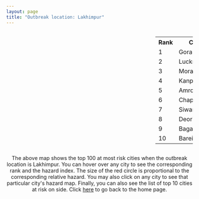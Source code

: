 ```yaml
---
layout: page
title: "Outbreak location: Lakhimpur"
---
```

<div style="width: 100%; overflow: auto;">
<div style="width: 75%; float: left;">
<div id="mapid">
<script src="https://buda-magenta.github.io/hazard_map/load_map.js"></script>

<script>
var marker_outbreak = L.marker([27.985060, 80.753845],{"autoPan": true}).addTo(map); marker_outbreak.bindTooltip("Lakhimpur").openTooltip();

var circle_1 = L.circle([26.671329, 83.364583], {"pane": "markerPane", "color": "red", "fill": true, "fillOpacity": 0.2, "fillRule": "evenodd", "lineCap": "round", "lineJoin": "round", "opacity": 1.0, "radius": 185521, "stroke": true, "weight": 3}).addTo(map);
circle_1.bindTooltip("Gorakhpur<br>rank: 1<br>hazard index: 0.185522")
circle_1.bindPopup('<a href="https://buda-magenta.github.io/hazard_map/Gorakhpur">Gorakhpur</a>')

var circle_2 = L.circle([26.838100, 80.934600], {"pane": "markerPane", "color": "red", "fill": true, "fillOpacity": 0.2, "fillRule": "evenodd", "lineCap": "round", "lineJoin": "round", "opacity": 1.0, "radius": 52145, "stroke": true, "weight": 3}).addTo(map);
circle_2.bindTooltip("Lucknow<br>rank: 2<br>hazard index: 0.052146")
circle_2.bindPopup('<a href="https://buda-magenta.github.io/hazard_map/Lucknow">Lucknow</a>')

var circle_3 = L.circle([28.863842, 78.805778], {"pane": "markerPane", "color": "red", "fill": true, "fillOpacity": 0.2, "fillRule": "evenodd", "lineCap": "round", "lineJoin": "round", "opacity": 1.0, "radius": 21811, "stroke": true, "weight": 3}).addTo(map);
circle_3.bindTooltip("Moradabad<br>rank: 3<br>hazard index: 0.021812")
circle_3.bindPopup('<a href="https://buda-magenta.github.io/hazard_map/Moradabad">Moradabad</a>')

var circle_4 = L.circle([26.460914, 80.321759], {"pane": "markerPane", "color": "red", "fill": true, "fillOpacity": 0.2, "fillRule": "evenodd", "lineCap": "round", "lineJoin": "round", "opacity": 1.0, "radius": 19828, "stroke": true, "weight": 3}).addTo(map);
circle_4.bindTooltip("Kanpur<br>rank: 4<br>hazard index: 0.019828")
circle_4.bindPopup('<a href="https://buda-magenta.github.io/hazard_map/Kanpur">Kanpur</a>')

var circle_5 = L.circle([28.923397, 78.488317], {"pane": "markerPane", "color": "red", "fill": true, "fillOpacity": 0.2, "fillRule": "evenodd", "lineCap": "round", "lineJoin": "round", "opacity": 1.0, "radius": 19363, "stroke": true, "weight": 3}).addTo(map);
circle_5.bindTooltip("Amroha<br>rank: 5<br>hazard index: 0.019364")
circle_5.bindPopup('<a href="https://buda-magenta.github.io/hazard_map/Amroha">Amroha</a>')

var circle_6 = L.circle([25.773344, 84.784977], {"pane": "markerPane", "color": "red", "fill": true, "fillOpacity": 0.2, "fillRule": "evenodd", "lineCap": "round", "lineJoin": "round", "opacity": 1.0, "radius": 13481, "stroke": true, "weight": 3}).addTo(map);
circle_6.bindTooltip("Chapra<br>rank: 6<br>hazard index: 0.013482")
circle_6.bindPopup('<a href="https://buda-magenta.github.io/hazard_map/Chapra">Chapra</a>')

var circle_7 = L.circle([26.131004, 84.391257], {"pane": "markerPane", "color": "red", "fill": true, "fillOpacity": 0.2, "fillRule": "evenodd", "lineCap": "round", "lineJoin": "round", "opacity": 1.0, "radius": 8991, "stroke": true, "weight": 3}).addTo(map);
circle_7.bindTooltip("Siwan<br>rank: 7<br>hazard index: 0.008992")
circle_7.bindPopup('<a href="https://buda-magenta.github.io/hazard_map/Siwan">Siwan</a>')

var circle_8 = L.circle([26.423847, 83.762732], {"pane": "markerPane", "color": "red", "fill": true, "fillOpacity": 0.2, "fillRule": "evenodd", "lineCap": "round", "lineJoin": "round", "opacity": 1.0, "radius": 8664, "stroke": true, "weight": 3}).addTo(map);
circle_8.bindTooltip("Deoria<br>rank: 8<br>hazard index: 0.008665")
circle_8.bindPopup('<a href="https://buda-magenta.github.io/hazard_map/Deoria">Deoria</a>')

var circle_9 = L.circle([27.059011, 84.206464], {"pane": "markerPane", "color": "red", "fill": true, "fillOpacity": 0.2, "fillRule": "evenodd", "lineCap": "round", "lineJoin": "round", "opacity": 1.0, "radius": 7556, "stroke": true, "weight": 3}).addTo(map);
circle_9.bindTooltip("Bagaha<br>rank: 9<br>hazard index: 0.007557")
circle_9.bindPopup('<a href="https://buda-magenta.github.io/hazard_map/Bagaha">Bagaha</a>')

var circle_10 = L.circle([28.457876, 79.405571], {"pane": "markerPane", "color": "red", "fill": true, "fillOpacity": 0.2, "fillRule": "evenodd", "lineCap": "round", "lineJoin": "round", "opacity": 1.0, "radius": 7270, "stroke": true, "weight": 3}).addTo(map);
circle_10.bindTooltip("Bareilly<br>rank: 10<br>hazard index: 0.007271")
circle_10.bindPopup('<a href="https://buda-magenta.github.io/hazard_map/Bareilly">Bareilly</a>')

var circle_11 = L.circle([25.335649, 83.007629], {"pane": "markerPane", "color": "red", "fill": true, "fillOpacity": 0.2, "fillRule": "evenodd", "lineCap": "round", "lineJoin": "round", "opacity": 1.0, "radius": 6885, "stroke": true, "weight": 3}).addTo(map);
circle_11.bindTooltip("Varanasi<br>rank: 11<br>hazard index: 0.006885")
circle_11.bindPopup('<a href="https://buda-magenta.github.io/hazard_map/Varanasi">Varanasi</a>')

var circle_12 = L.circle([19.075990, 72.877393], {"pane": "markerPane", "color": "red", "fill": true, "fillOpacity": 0.2, "fillRule": "evenodd", "lineCap": "round", "lineJoin": "round", "opacity": 1.0, "radius": 4509, "stroke": true, "weight": 3}).addTo(map);
circle_12.bindTooltip("Mumbai<br>rank: 12<br>hazard index: 0.004509")
circle_12.bindPopup('<a href="https://buda-magenta.github.io/hazard_map/Mumbai">Mumbai</a>')

var circle_13 = L.circle([26.724789, 82.793269], {"pane": "markerPane", "color": "red", "fill": true, "fillOpacity": 0.2, "fillRule": "evenodd", "lineCap": "round", "lineJoin": "round", "opacity": 1.0, "radius": 3470, "stroke": true, "weight": 3}).addTo(map);
circle_13.bindTooltip("Basti<br>rank: 13<br>hazard index: 0.003470")
circle_13.bindPopup('<a href="https://buda-magenta.github.io/hazard_map/Basti">Basti</a>')

var circle_14 = L.circle([27.504639, 80.829466], {"pane": "markerPane", "color": "red", "fill": true, "fillOpacity": 0.2, "fillRule": "evenodd", "lineCap": "round", "lineJoin": "round", "opacity": 1.0, "radius": 3449, "stroke": true, "weight": 3}).addTo(map);
circle_14.bindTooltip("Sitapur<br>rank: 14<br>hazard index: 0.003449")
circle_14.bindPopup('<a href="https://buda-magenta.github.io/hazard_map/Sitapur">Sitapur</a>')

var circle_15 = L.circle([27.912633, 79.746563], {"pane": "markerPane", "color": "red", "fill": true, "fillOpacity": 0.2, "fillRule": "evenodd", "lineCap": "round", "lineJoin": "round", "opacity": 1.0, "radius": 2654, "stroke": true, "weight": 3}).addTo(map);
circle_15.bindTooltip("Shahjahanpur<br>rank: 15<br>hazard index: 0.002655")
circle_15.bindPopup('<a href="https://buda-magenta.github.io/hazard_map/Shahjahanpur">Shahjahanpur</a>')

var circle_16 = L.circle([28.794068, 79.185930], {"pane": "markerPane", "color": "red", "fill": true, "fillOpacity": 0.2, "fillRule": "evenodd", "lineCap": "round", "lineJoin": "round", "opacity": 1.0, "radius": 2632, "stroke": true, "weight": 3}).addTo(map);
circle_16.bindTooltip("Rampur<br>rank: 16<br>hazard index: 0.002633")
circle_16.bindPopup('<a href="https://buda-magenta.github.io/hazard_map/Rampur">Rampur</a>')

var circle_17 = L.circle([27.338577, 80.097526], {"pane": "markerPane", "color": "red", "fill": true, "fillOpacity": 0.2, "fillRule": "evenodd", "lineCap": "round", "lineJoin": "round", "opacity": 1.0, "radius": 2230, "stroke": true, "weight": 3}).addTo(map);
circle_17.bindTooltip("Hardoi<br>rank: 17<br>hazard index: 0.002230")
circle_17.bindPopup('<a href="https://buda-magenta.github.io/hazard_map/Hardoi">Hardoi</a>')

var circle_18 = L.circle([25.531031, 78.652689], {"pane": "markerPane", "color": "red", "fill": true, "fillOpacity": 0.2, "fillRule": "evenodd", "lineCap": "round", "lineJoin": "round", "opacity": 1.0, "radius": 2144, "stroke": true, "weight": 3}).addTo(map);
circle_18.bindTooltip("Jhansi<br>rank: 18<br>hazard index: 0.002144")
circle_18.bindPopup('<a href="https://buda-magenta.github.io/hazard_map/Jhansi">Jhansi</a>')

var circle_19 = L.circle([28.495208, 80.107541], {"pane": "markerPane", "color": "red", "fill": true, "fillOpacity": 0.2, "fillRule": "evenodd", "lineCap": "round", "lineJoin": "round", "opacity": 1.0, "radius": 2077, "stroke": true, "weight": 3}).addTo(map);
circle_19.bindTooltip("Pilibhit<br>rank: 19<br>hazard index: 0.002078")
circle_19.bindPopup('<a href="https://buda-magenta.github.io/hazard_map/Pilibhit">Pilibhit</a>')

var circle_20 = L.circle([27.109667, 81.918329], {"pane": "markerPane", "color": "red", "fill": true, "fillOpacity": 0.2, "fillRule": "evenodd", "lineCap": "round", "lineJoin": "round", "opacity": 1.0, "radius": 2061, "stroke": true, "weight": 3}).addTo(map);
circle_20.bindTooltip("Gonda<br>rank: 20<br>hazard index: 0.002062")
circle_20.bindPopup('<a href="https://buda-magenta.github.io/hazard_map/Gonda">Gonda</a>')

var circle_21 = L.circle([27.437194, 79.489129], {"pane": "markerPane", "color": "red", "fill": true, "fillOpacity": 0.2, "fillRule": "evenodd", "lineCap": "round", "lineJoin": "round", "opacity": 1.0, "radius": 1976, "stroke": true, "weight": 3}).addTo(map);
circle_21.bindTooltip("Farrukhabad<br>rank: 21<br>hazard index: 0.001976")
circle_21.bindPopup('<a href="https://buda-magenta.github.io/hazard_map/Farrukhabad">Farrukhabad</a>')

var circle_22 = L.circle([26.148658, 85.340013], {"pane": "markerPane", "color": "red", "fill": true, "fillOpacity": 0.2, "fillRule": "evenodd", "lineCap": "round", "lineJoin": "round", "opacity": 1.0, "radius": 1943, "stroke": true, "weight": 3}).addTo(map);
circle_22.bindTooltip("Muzaffarpur<br>rank: 22<br>hazard index: 0.001943")
circle_22.bindPopup('<a href="https://buda-magenta.github.io/hazard_map/Muzaffarpur">Muzaffarpur</a>')

var circle_23 = L.circle([28.651718, 77.221939], {"pane": "markerPane", "color": "red", "fill": true, "fillOpacity": 0.2, "fillRule": "evenodd", "lineCap": "round", "lineJoin": "round", "opacity": 1.0, "radius": 1828, "stroke": true, "weight": 3}).addTo(map);
circle_23.bindTooltip("Delhi<br>rank: 23<br>hazard index: 0.001829")
circle_23.bindPopup('<a href="https://buda-magenta.github.io/hazard_map/Delhi">Delhi</a>')

var circle_24 = L.circle([26.791073, 84.560107], {"pane": "markerPane", "color": "red", "fill": true, "fillOpacity": 0.2, "fillRule": "evenodd", "lineCap": "round", "lineJoin": "round", "opacity": 1.0, "radius": 1744, "stroke": true, "weight": 3}).addTo(map);
circle_24.bindTooltip("Bettiah<br>rank: 24<br>hazard index: 0.001745")
circle_24.bindPopup('<a href="https://buda-magenta.github.io/hazard_map/Bettiah">Bettiah</a>')

var circle_25 = L.circle([27.876990, 78.137290], {"pane": "markerPane", "color": "red", "fill": true, "fillOpacity": 0.2, "fillRule": "evenodd", "lineCap": "round", "lineJoin": "round", "opacity": 1.0, "radius": 1544, "stroke": true, "weight": 3}).addTo(map);
circle_25.bindTooltip("Aligarh<br>rank: 25<br>hazard index: 0.001545")
circle_25.bindPopup('<a href="https://buda-magenta.github.io/hazard_map/Aligarh">Aligarh</a>')

var circle_26 = L.circle([26.250000, 81.250000], {"pane": "markerPane", "color": "red", "fill": true, "fillOpacity": 0.2, "fillRule": "evenodd", "lineCap": "round", "lineJoin": "round", "opacity": 1.0, "radius": 1455, "stroke": true, "weight": 3}).addTo(map);
circle_26.bindTooltip("Rae Bareli<br>rank: 26<br>hazard index: 0.001456")
circle_26.bindPopup('<a href="https://buda-magenta.github.io/hazard_map/Rae_Bareli">Rae Bareli</a>')

var circle_27 = L.circle([29.211757, 78.961731], {"pane": "markerPane", "color": "red", "fill": true, "fillOpacity": 0.2, "fillRule": "evenodd", "lineCap": "round", "lineJoin": "round", "opacity": 1.0, "radius": 1443, "stroke": true, "weight": 3}).addTo(map);
circle_27.bindTooltip("Kashipur<br>rank: 27<br>hazard index: 0.001443")
circle_27.bindPopup('<a href="https://buda-magenta.github.io/hazard_map/Kashipur">Kashipur</a>')

var circle_28 = L.circle([27.733696, 81.477321], {"pane": "markerPane", "color": "red", "fill": true, "fillOpacity": 0.2, "fillRule": "evenodd", "lineCap": "round", "lineJoin": "round", "opacity": 1.0, "radius": 1334, "stroke": true, "weight": 3}).addTo(map);
circle_28.bindTooltip("Bahraich<br>rank: 28<br>hazard index: 0.001335")
circle_28.bindPopup('<a href="https://buda-magenta.github.io/hazard_map/Bahraich">Bahraich</a>')

var circle_29 = L.circle([26.575504, 80.613762], {"pane": "markerPane", "color": "red", "fill": true, "fillOpacity": 0.2, "fillRule": "evenodd", "lineCap": "round", "lineJoin": "round", "opacity": 1.0, "radius": 1280, "stroke": true, "weight": 3}).addTo(map);
circle_29.bindTooltip("Unnao<br>rank: 29<br>hazard index: 0.001280")
circle_29.bindPopup('<a href="https://buda-magenta.github.io/hazard_map/Unnao">Unnao</a>')

var circle_30 = L.circle([26.638076, 82.059024], {"pane": "markerPane", "color": "red", "fill": true, "fillOpacity": 0.2, "fillRule": "evenodd", "lineCap": "round", "lineJoin": "round", "opacity": 1.0, "radius": 1200, "stroke": true, "weight": 3}).addTo(map);
circle_30.bindTooltip("Faizabad<br>rank: 30<br>hazard index: 0.001201")
circle_30.bindPopup('<a href="https://buda-magenta.github.io/hazard_map/Faizabad">Faizabad</a>')

var circle_31 = L.circle([28.969640, 79.379747], {"pane": "markerPane", "color": "red", "fill": true, "fillOpacity": 0.2, "fillRule": "evenodd", "lineCap": "round", "lineJoin": "round", "opacity": 1.0, "radius": 1144, "stroke": true, "weight": 3}).addTo(map);
circle_31.bindTooltip("Rudrapur City<br>rank: 31<br>hazard index: 0.001144")
circle_31.bindPopup('<a href="https://buda-magenta.github.io/hazard_map/Rudrapur_City">Rudrapur City</a>')

var circle_32 = L.circle([28.068312, 79.046073], {"pane": "markerPane", "color": "red", "fill": true, "fillOpacity": 0.2, "fillRule": "evenodd", "lineCap": "round", "lineJoin": "round", "opacity": 1.0, "radius": 1140, "stroke": true, "weight": 3}).addTo(map);
circle_32.bindTooltip("Budaun<br>rank: 32<br>hazard index: 0.001141")
circle_32.bindPopup('<a href="https://buda-magenta.github.io/hazard_map/Budaun">Budaun</a>')

var circle_33 = L.circle([25.609324, 85.123525], {"pane": "markerPane", "color": "red", "fill": true, "fillOpacity": 0.2, "fillRule": "evenodd", "lineCap": "round", "lineJoin": "round", "opacity": 1.0, "radius": 1122, "stroke": true, "weight": 3}).addTo(map);
circle_33.bindTooltip("Patna<br>rank: 33<br>hazard index: 0.001122")
circle_33.bindPopup('<a href="https://buda-magenta.github.io/hazard_map/Patna">Patna</a>')

var circle_34 = L.circle([29.214460, 79.527918], {"pane": "markerPane", "color": "red", "fill": true, "fillOpacity": 0.2, "fillRule": "evenodd", "lineCap": "round", "lineJoin": "round", "opacity": 1.0, "radius": 1118, "stroke": true, "weight": 3}).addTo(map);
circle_34.bindTooltip("Haldwani<br>rank: 34<br>hazard index: 0.001118")
circle_34.bindPopup('<a href="https://buda-magenta.github.io/hazard_map/Haldwani">Haldwani</a>')

var circle_35 = L.circle([22.541418, 88.357691], {"pane": "markerPane", "color": "red", "fill": true, "fillOpacity": 0.2, "fillRule": "evenodd", "lineCap": "round", "lineJoin": "round", "opacity": 1.0, "radius": 991, "stroke": true, "weight": 3}).addTo(map);
circle_35.bindTooltip("Kolkata<br>rank: 35<br>hazard index: 0.000992")
circle_35.bindPopup('<a href="https://buda-magenta.github.io/hazard_map/Kolkata">Kolkata</a>')

var circle_36 = L.circle([25.438130, 81.833800], {"pane": "markerPane", "color": "red", "fill": true, "fillOpacity": 0.2, "fillRule": "evenodd", "lineCap": "round", "lineJoin": "round", "opacity": 1.0, "radius": 858, "stroke": true, "weight": 3}).addTo(map);
circle_36.bindTooltip("Allahabad<br>rank: 36<br>hazard index: 0.000858")
circle_36.bindPopup('<a href="https://buda-magenta.github.io/hazard_map/Allahabad">Allahabad</a>')

var circle_37 = L.circle([25.954628, 83.647350], {"pane": "markerPane", "color": "red", "fill": true, "fillOpacity": 0.2, "fillRule": "evenodd", "lineCap": "round", "lineJoin": "round", "opacity": 1.0, "radius": 778, "stroke": true, "weight": 3}).addTo(map);
circle_37.bindTooltip("Maunath Bhanjan<br>rank: 37<br>hazard index: 0.000778")
circle_37.bindPopup('<a href="https://buda-magenta.github.io/hazard_map/Maunath_Bhanjan">Maunath Bhanjan</a>')

var circle_38 = L.circle([25.720581, 85.255560], {"pane": "markerPane", "color": "red", "fill": true, "fillOpacity": 0.2, "fillRule": "evenodd", "lineCap": "round", "lineJoin": "round", "opacity": 1.0, "radius": 570, "stroke": true, "weight": 3}).addTo(map);
circle_38.bindTooltip("Hajipur<br>rank: 38<br>hazard index: 0.000570")
circle_38.bindPopup('<a href="https://buda-magenta.github.io/hazard_map/Hajipur">Hajipur</a>')

var circle_39 = L.circle([26.669512, 84.957411], {"pane": "markerPane", "color": "red", "fill": true, "fillOpacity": 0.2, "fillRule": "evenodd", "lineCap": "round", "lineJoin": "round", "opacity": 1.0, "radius": 553, "stroke": true, "weight": 3}).addTo(map);
circle_39.bindTooltip("Motihari<br>rank: 39<br>hazard index: 0.000553")
circle_39.bindPopup('<a href="https://buda-magenta.github.io/hazard_map/Motihari">Motihari</a>')

var circle_40 = L.circle([30.325565, 78.043681], {"pane": "markerPane", "color": "red", "fill": true, "fillOpacity": 0.2, "fillRule": "evenodd", "lineCap": "round", "lineJoin": "round", "opacity": 1.0, "radius": 506, "stroke": true, "weight": 3}).addTo(map);
circle_40.bindTooltip("Dehradun<br>rank: 40<br>hazard index: 0.000507")
circle_40.bindPopup('<a href="https://buda-magenta.github.io/hazard_map/Dehradun">Dehradun</a>')

var circle_41 = L.circle([26.242511, 82.296169], {"pane": "markerPane", "color": "red", "fill": true, "fillOpacity": 0.2, "fillRule": "evenodd", "lineCap": "round", "lineJoin": "round", "opacity": 1.0, "radius": 505, "stroke": true, "weight": 3}).addTo(map);
circle_41.bindTooltip("Sultanpur<br>rank: 41<br>hazard index: 0.000506")
circle_41.bindPopup('<a href="https://buda-magenta.github.io/hazard_map/Sultanpur">Sultanpur</a>')

var circle_42 = L.circle([19.194329, 72.970178], {"pane": "markerPane", "color": "red", "fill": true, "fillOpacity": 0.2, "fillRule": "evenodd", "lineCap": "round", "lineJoin": "round", "opacity": 1.0, "radius": 472, "stroke": true, "weight": 3}).addTo(map);
circle_42.bindTooltip("Thane<br>rank: 42<br>hazard index: 0.000473")
circle_42.bindPopup('<a href="https://buda-magenta.github.io/hazard_map/Thane">Thane</a>')

var circle_43 = L.circle([26.439874, 80.018000], {"pane": "markerPane", "color": "red", "fill": true, "fillOpacity": 0.2, "fillRule": "evenodd", "lineCap": "round", "lineJoin": "round", "opacity": 1.0, "radius": 467, "stroke": true, "weight": 3}).addTo(map);
circle_43.bindTooltip("Akbarpur<br>rank: 43<br>hazard index: 0.000468")
circle_43.bindPopup('<a href="https://buda-magenta.github.io/hazard_map/Akbarpur">Akbarpur</a>')

var circle_44 = L.circle([23.258486, 77.401989], {"pane": "markerPane", "color": "red", "fill": true, "fillOpacity": 0.2, "fillRule": "evenodd", "lineCap": "round", "lineJoin": "round", "opacity": 1.0, "radius": 437, "stroke": true, "weight": 3}).addTo(map);
circle_44.bindTooltip("Bhopal<br>rank: 44<br>hazard index: 0.000437")
circle_44.bindPopup('<a href="https://buda-magenta.github.io/hazard_map/Bhopal">Bhopal</a>')

var circle_45 = L.circle([26.055318, 82.993139], {"pane": "markerPane", "color": "red", "fill": true, "fillOpacity": 0.2, "fillRule": "evenodd", "lineCap": "round", "lineJoin": "round", "opacity": 1.0, "radius": 417, "stroke": true, "weight": 3}).addTo(map);
circle_45.bindTooltip("Nizamabad<br>rank: 45<br>hazard index: 0.000417")
circle_45.bindPopup('<a href="https://buda-magenta.github.io/hazard_map/Nizamabad">Nizamabad</a>')

var circle_46 = L.circle([25.512719, 86.090571], {"pane": "markerPane", "color": "red", "fill": true, "fillOpacity": 0.2, "fillRule": "evenodd", "lineCap": "round", "lineJoin": "round", "opacity": 1.0, "radius": 407, "stroke": true, "weight": 3}).addTo(map);
circle_46.bindTooltip("Begusarai<br>rank: 46<br>hazard index: 0.000407")
circle_46.bindPopup('<a href="https://buda-magenta.github.io/hazard_map/Begusarai">Begusarai</a>')

var circle_47 = L.circle([28.488378, 78.735249], {"pane": "markerPane", "color": "red", "fill": true, "fillOpacity": 0.2, "fillRule": "evenodd", "lineCap": "round", "lineJoin": "round", "opacity": 1.0, "radius": 397, "stroke": true, "weight": 3}).addTo(map);
circle_47.bindTooltip("Chandausi<br>rank: 47<br>hazard index: 0.000397")
circle_47.bindPopup('<a href="https://buda-magenta.github.io/hazard_map/Chandausi">Chandausi</a>')

var circle_48 = L.circle([20.011247, 73.790236], {"pane": "markerPane", "color": "red", "fill": true, "fillOpacity": 0.2, "fillRule": "evenodd", "lineCap": "round", "lineJoin": "round", "opacity": 1.0, "radius": 371, "stroke": true, "weight": 3}).addTo(map);
circle_48.bindTooltip("Nashik<br>rank: 48<br>hazard index: 0.000371")
circle_48.bindPopup('<a href="https://buda-magenta.github.io/hazard_map/Nashik">Nashik</a>')

var circle_49 = L.circle([27.209822, 79.048137], {"pane": "markerPane", "color": "red", "fill": true, "fillOpacity": 0.2, "fillRule": "evenodd", "lineCap": "round", "lineJoin": "round", "opacity": 1.0, "radius": 349, "stroke": true, "weight": 3}).addTo(map);
circle_49.bindTooltip("Mainpuri<br>rank: 49<br>hazard index: 0.000350")
circle_49.bindPopup('<a href="https://buda-magenta.github.io/hazard_map/Mainpuri">Mainpuri</a>')

var circle_50 = L.circle([23.795281, 86.430964], {"pane": "markerPane", "color": "red", "fill": true, "fillOpacity": 0.2, "fillRule": "evenodd", "lineCap": "round", "lineJoin": "round", "opacity": 1.0, "radius": 326, "stroke": true, "weight": 3}).addTo(map);
circle_50.bindTooltip("Dhanbad<br>rank: 50<br>hazard index: 0.000327")
circle_50.bindPopup('<a href="https://buda-magenta.github.io/hazard_map/Dhanbad">Dhanbad</a>')

var circle_51 = L.circle([29.938447, 78.145298], {"pane": "markerPane", "color": "red", "fill": true, "fillOpacity": 0.2, "fillRule": "evenodd", "lineCap": "round", "lineJoin": "round", "opacity": 1.0, "radius": 324, "stroke": true, "weight": 3}).addTo(map);
circle_51.bindTooltip("Haridwar<br>rank: 51<br>hazard index: 0.000324")
circle_51.bindPopup('<a href="https://buda-magenta.github.io/hazard_map/Haridwar">Haridwar</a>')

var circle_52 = L.circle([26.083143, 86.032571], {"pane": "markerPane", "color": "red", "fill": true, "fillOpacity": 0.2, "fillRule": "evenodd", "lineCap": "round", "lineJoin": "round", "opacity": 1.0, "radius": 321, "stroke": true, "weight": 3}).addTo(map);
circle_52.bindTooltip("Darbhanga<br>rank: 52<br>hazard index: 0.000321")
circle_52.bindPopup('<a href="https://buda-magenta.github.io/hazard_map/Darbhanga">Darbhanga</a>')

var circle_53 = L.circle([26.269722, 82.994425], {"pane": "markerPane", "color": "red", "fill": true, "fillOpacity": 0.2, "fillRule": "evenodd", "lineCap": "round", "lineJoin": "round", "opacity": 1.0, "radius": 313, "stroke": true, "weight": 3}).addTo(map);
circle_53.bindTooltip("Burhanpur<br>rank: 53<br>hazard index: 0.000314")
circle_53.bindPopup('<a href="https://buda-magenta.github.io/hazard_map/Burhanpur">Burhanpur</a>')

var circle_54 = L.circle([23.370035, 85.325013], {"pane": "markerPane", "color": "red", "fill": true, "fillOpacity": 0.2, "fillRule": "evenodd", "lineCap": "round", "lineJoin": "round", "opacity": 1.0, "radius": 301, "stroke": true, "weight": 3}).addTo(map);
circle_54.bindTooltip("Ranchi<br>rank: 54<br>hazard index: 0.000302")
circle_54.bindPopup('<a href="https://buda-magenta.github.io/hazard_map/Ranchi">Ranchi</a>')

var circle_55 = L.circle([29.000653, 77.768229], {"pane": "markerPane", "color": "red", "fill": true, "fillOpacity": 0.2, "fillRule": "evenodd", "lineCap": "round", "lineJoin": "round", "opacity": 1.0, "radius": 263, "stroke": true, "weight": 3}).addTo(map);
circle_55.bindTooltip("Meerut<br>rank: 55<br>hazard index: 0.000264")
circle_55.bindPopup('<a href="https://buda-magenta.github.io/hazard_map/Meerut">Meerut</a>')

var circle_56 = L.circle([25.286698, 87.132254], {"pane": "markerPane", "color": "red", "fill": true, "fillOpacity": 0.2, "fillRule": "evenodd", "lineCap": "round", "lineJoin": "round", "opacity": 1.0, "radius": 254, "stroke": true, "weight": 3}).addTo(map);
circle_56.bindTooltip("Bhagalpur<br>rank: 56<br>hazard index: 0.000255")
circle_56.bindPopup('<a href="https://buda-magenta.github.io/hazard_map/Bhagalpur">Bhagalpur</a>')

var circle_57 = L.circle([25.264902, 82.985787], {"pane": "markerPane", "color": "red", "fill": true, "fillOpacity": 0.2, "fillRule": "evenodd", "lineCap": "round", "lineJoin": "round", "opacity": 1.0, "radius": 249, "stroke": true, "weight": 3}).addTo(map);
circle_57.bindTooltip("Morvi<br>rank: 57<br>hazard index: 0.000249")
circle_57.bindPopup('<a href="https://buda-magenta.github.io/hazard_map/Morvi">Morvi</a>')

var circle_58 = L.circle([25.877933, 84.119959], {"pane": "markerPane", "color": "red", "fill": true, "fillOpacity": 0.2, "fillRule": "evenodd", "lineCap": "round", "lineJoin": "round", "opacity": 1.0, "radius": 248, "stroke": true, "weight": 3}).addTo(map);
circle_58.bindTooltip("Ballia<br>rank: 58<br>hazard index: 0.000249")
circle_58.bindPopup('<a href="https://buda-magenta.github.io/hazard_map/Ballia">Ballia</a>')

var circle_59 = L.circle([27.633333, 77.583333], {"pane": "markerPane", "color": "red", "fill": true, "fillOpacity": 0.2, "fillRule": "evenodd", "lineCap": "round", "lineJoin": "round", "opacity": 1.0, "radius": 246, "stroke": true, "weight": 3}).addTo(map);
circle_59.bindTooltip("Mathura<br>rank: 59<br>hazard index: 0.000246")
circle_59.bindPopup('<a href="https://buda-magenta.github.io/hazard_map/Mathura">Mathura</a>')

var circle_60 = L.circle([27.175255, 78.009816], {"pane": "markerPane", "color": "red", "fill": true, "fillOpacity": 0.2, "fillRule": "evenodd", "lineCap": "round", "lineJoin": "round", "opacity": 1.0, "radius": 232, "stroke": true, "weight": 3}).addTo(map);
circle_60.bindTooltip("Agra<br>rank: 60<br>hazard index: 0.000232")
circle_60.bindPopup('<a href="https://buda-magenta.github.io/hazard_map/Agra">Agra</a>')

var circle_61 = L.circle([25.623457, 84.596839], {"pane": "markerPane", "color": "red", "fill": true, "fillOpacity": 0.2, "fillRule": "evenodd", "lineCap": "round", "lineJoin": "round", "opacity": 1.0, "radius": 225, "stroke": true, "weight": 3}).addTo(map);
circle_61.bindTooltip("Arrah<br>rank: 61<br>hazard index: 0.000225")
circle_61.bindPopup('<a href="https://buda-magenta.github.io/hazard_map/Arrah">Arrah</a>')

var circle_62 = L.circle([25.476300, 80.339500], {"pane": "markerPane", "color": "red", "fill": true, "fillOpacity": 0.2, "fillRule": "evenodd", "lineCap": "round", "lineJoin": "round", "opacity": 1.0, "radius": 224, "stroke": true, "weight": 3}).addTo(map);
circle_62.bindTooltip("Banda<br>rank: 62<br>hazard index: 0.000225")
circle_62.bindPopup('<a href="https://buda-magenta.github.io/hazard_map/Banda">Banda</a>')

var circle_63 = L.circle([25.795593, 82.488341], {"pane": "markerPane", "color": "red", "fill": true, "fillOpacity": 0.2, "fillRule": "evenodd", "lineCap": "round", "lineJoin": "round", "opacity": 1.0, "radius": 223, "stroke": true, "weight": 3}).addTo(map);
circle_63.bindTooltip("Jaunpur<br>rank: 63<br>hazard index: 0.000224")
circle_63.bindPopup('<a href="https://buda-magenta.github.io/hazard_map/Jaunpur">Jaunpur</a>')

var circle_64 = L.circle([25.560900, 87.647654], {"pane": "markerPane", "color": "red", "fill": true, "fillOpacity": 0.2, "fillRule": "evenodd", "lineCap": "round", "lineJoin": "round", "opacity": 1.0, "radius": 220, "stroke": true, "weight": 3}).addTo(map);
circle_64.bindTooltip("Katihar<br>rank: 64<br>hazard index: 0.000221")
circle_64.bindPopup('<a href="https://buda-magenta.github.io/hazard_map/Katihar">Katihar</a>')

var circle_65 = L.circle([27.883846, 78.634890], {"pane": "markerPane", "color": "red", "fill": true, "fillOpacity": 0.2, "fillRule": "evenodd", "lineCap": "round", "lineJoin": "round", "opacity": 1.0, "radius": 203, "stroke": true, "weight": 3}).addTo(map);
circle_65.bindTooltip("Kasganj<br>rank: 65<br>hazard index: 0.000204")
circle_65.bindPopup('<a href="https://buda-magenta.github.io/hazard_map/Kasganj">Kasganj</a>')

var circle_66 = L.circle([12.979120, 77.591300], {"pane": "markerPane", "color": "red", "fill": true, "fillOpacity": 0.2, "fillRule": "evenodd", "lineCap": "round", "lineJoin": "round", "opacity": 1.0, "radius": 194, "stroke": true, "weight": 3}).addTo(map);
circle_66.bindTooltip("Bangalore<br>rank: 66<br>hazard index: 0.000195")
circle_66.bindPopup('<a href="https://buda-magenta.github.io/hazard_map/Bangalore">Bangalore</a>')

var circle_67 = L.circle([26.716413, 88.430992], {"pane": "markerPane", "color": "red", "fill": true, "fillOpacity": 0.2, "fillRule": "evenodd", "lineCap": "round", "lineJoin": "round", "opacity": 1.0, "radius": 192, "stroke": true, "weight": 3}).addTo(map);
circle_67.bindTooltip("Siliguri<br>rank: 67<br>hazard index: 0.000192")
circle_67.bindPopup('<a href="https://buda-magenta.github.io/hazard_map/Siliguri">Siliguri</a>')

var circle_68 = L.circle([18.521428, 73.854454], {"pane": "markerPane", "color": "red", "fill": true, "fillOpacity": 0.2, "fillRule": "evenodd", "lineCap": "round", "lineJoin": "round", "opacity": 1.0, "radius": 188, "stroke": true, "weight": 3}).addTo(map);
circle_68.bindTooltip("Pune<br>rank: 68<br>hazard index: 0.000188")
circle_68.bindPopup('<a href="https://buda-magenta.github.io/hazard_map/Pune">Pune</a>')

var circle_69 = L.circle([28.618753, 78.550874], {"pane": "markerPane", "color": "red", "fill": true, "fillOpacity": 0.2, "fillRule": "evenodd", "lineCap": "round", "lineJoin": "round", "opacity": 1.0, "radius": 181, "stroke": true, "weight": 3}).addTo(map);
circle_69.bindTooltip("Sambhal<br>rank: 69<br>hazard index: 0.000181")
circle_69.bindPopup('<a href="https://buda-magenta.github.io/hazard_map/Sambhal">Sambhal</a>')

var circle_70 = L.circle([23.687130, 86.974659], {"pane": "markerPane", "color": "red", "fill": true, "fillOpacity": 0.2, "fillRule": "evenodd", "lineCap": "round", "lineJoin": "round", "opacity": 1.0, "radius": 176, "stroke": true, "weight": 3}).addTo(map);
circle_70.bindTooltip("Asansol<br>rank: 70<br>hazard index: 0.000176")
circle_70.bindPopup('<a href="https://buda-magenta.github.io/hazard_map/Asansol">Asansol</a>')

var circle_71 = L.circle([25.832642, 86.614893], {"pane": "markerPane", "color": "red", "fill": true, "fillOpacity": 0.2, "fillRule": "evenodd", "lineCap": "round", "lineJoin": "round", "opacity": 1.0, "radius": 174, "stroke": true, "weight": 3}).addTo(map);
circle_71.bindTooltip("Saharsa<br>rank: 71<br>hazard index: 0.000174")
circle_71.bindPopup('<a href="https://buda-magenta.github.io/hazard_map/Saharsa">Saharsa</a>')

var circle_72 = L.circle([23.160894, 79.949770], {"pane": "markerPane", "color": "red", "fill": true, "fillOpacity": 0.2, "fillRule": "evenodd", "lineCap": "round", "lineJoin": "round", "opacity": 1.0, "radius": 161, "stroke": true, "weight": 3}).addTo(map);
circle_72.bindTooltip("Jabalpur<br>rank: 72<br>hazard index: 0.000161")
circle_72.bindPopup('<a href="https://buda-magenta.github.io/hazard_map/Jabalpur">Jabalpur</a>')

var circle_73 = L.circle([23.021624, 72.579707], {"pane": "markerPane", "color": "red", "fill": true, "fillOpacity": 0.2, "fillRule": "evenodd", "lineCap": "round", "lineJoin": "round", "opacity": 1.0, "radius": 160, "stroke": true, "weight": 3}).addTo(map);
circle_73.bindTooltip("Ahmedabad<br>rank: 73<br>hazard index: 0.000161")
circle_73.bindPopup('<a href="https://buda-magenta.github.io/hazard_map/Ahmedabad">Ahmedabad</a>')

var circle_74 = L.circle([21.170200, 72.831100], {"pane": "markerPane", "color": "red", "fill": true, "fillOpacity": 0.2, "fillRule": "evenodd", "lineCap": "round", "lineJoin": "round", "opacity": 1.0, "radius": 159, "stroke": true, "weight": 3}).addTo(map);
circle_74.bindTooltip("Surat<br>rank: 74<br>hazard index: 0.000160")
circle_74.bindPopup('<a href="https://buda-magenta.github.io/hazard_map/Surat">Surat</a>')

var circle_75 = L.circle([29.988077, 77.508130], {"pane": "markerPane", "color": "red", "fill": true, "fillOpacity": 0.2, "fillRule": "evenodd", "lineCap": "round", "lineJoin": "round", "opacity": 1.0, "radius": 158, "stroke": true, "weight": 3}).addTo(map);
circle_75.bindTooltip("Saharanpur<br>rank: 75<br>hazard index: 0.000158")
circle_75.bindPopup('<a href="https://buda-magenta.github.io/hazard_map/Saharanpur">Saharanpur</a>')

var circle_76 = L.circle([25.280733, 83.125128], {"pane": "markerPane", "color": "red", "fill": true, "fillOpacity": 0.2, "fillRule": "evenodd", "lineCap": "round", "lineJoin": "round", "opacity": 1.0, "radius": 156, "stroke": true, "weight": 3}).addTo(map);
circle_76.bindTooltip("Mughal Sarai<br>rank: 76<br>hazard index: 0.000157")
circle_76.bindPopup('<a href="https://buda-magenta.github.io/hazard_map/Mughal_Sarai">Mughal Sarai</a>')

var circle_77 = L.circle([25.895924, 82.437716], {"pane": "markerPane", "color": "red", "fill": true, "fillOpacity": 0.2, "fillRule": "evenodd", "lineCap": "round", "lineJoin": "round", "opacity": 1.0, "radius": 143, "stroke": true, "weight": 3}).addTo(map);
circle_77.bindTooltip("Badlapur<br>rank: 77<br>hazard index: 0.000144")
circle_77.bindPopup('<a href="https://buda-magenta.github.io/hazard_map/Badlapur">Badlapur</a>')

var circle_78 = L.circle([17.388786, 78.461065], {"pane": "markerPane", "color": "red", "fill": true, "fillOpacity": 0.2, "fillRule": "evenodd", "lineCap": "round", "lineJoin": "round", "opacity": 1.0, "radius": 142, "stroke": true, "weight": 3}).addTo(map);
circle_78.bindTooltip("Hyderabad<br>rank: 78<br>hazard index: 0.000142")
circle_78.bindPopup('<a href="https://buda-magenta.github.io/hazard_map/Hyderabad">Hyderabad</a>')

var circle_79 = L.circle([26.022697, 83.028873], {"pane": "markerPane", "color": "red", "fill": true, "fillOpacity": 0.2, "fillRule": "evenodd", "lineCap": "round", "lineJoin": "round", "opacity": 1.0, "radius": 135, "stroke": true, "weight": 3}).addTo(map);
circle_79.bindTooltip("Azamgarh<br>rank: 79<br>hazard index: 0.000135")
circle_79.bindPopup('<a href="https://buda-magenta.github.io/hazard_map/Azamgarh">Azamgarh</a>')

var circle_80 = L.circle([30.909016, 75.851601], {"pane": "markerPane", "color": "red", "fill": true, "fillOpacity": 0.2, "fillRule": "evenodd", "lineCap": "round", "lineJoin": "round", "opacity": 1.0, "radius": 130, "stroke": true, "weight": 3}).addTo(map);
circle_80.bindTooltip("Ludhiana<br>rank: 80<br>hazard index: 0.000130")
circle_80.bindPopup('<a href="https://buda-magenta.github.io/hazard_map/Ludhiana">Ludhiana</a>')

var circle_81 = L.circle([28.402979, 77.310384], {"pane": "markerPane", "color": "red", "fill": true, "fillOpacity": 0.2, "fillRule": "evenodd", "lineCap": "round", "lineJoin": "round", "opacity": 1.0, "radius": 130, "stroke": true, "weight": 3}).addTo(map);
circle_81.bindTooltip("Faridabad<br>rank: 81<br>hazard index: 0.000130")
circle_81.bindPopup('<a href="https://buda-magenta.github.io/hazard_map/Faridabad">Faridabad</a>')

var circle_82 = L.circle([25.572433, 83.609605], {"pane": "markerPane", "color": "red", "fill": true, "fillOpacity": 0.2, "fillRule": "evenodd", "lineCap": "round", "lineJoin": "round", "opacity": 1.0, "radius": 126, "stroke": true, "weight": 3}).addTo(map);
circle_82.bindTooltip("Medinipur<br>rank: 82<br>hazard index: 0.000126")
circle_82.bindPopup('<a href="https://buda-magenta.github.io/hazard_map/Medinipur">Medinipur</a>')

var circle_83 = L.circle([26.180598, 91.753943], {"pane": "markerPane", "color": "red", "fill": true, "fillOpacity": 0.2, "fillRule": "evenodd", "lineCap": "round", "lineJoin": "round", "opacity": 1.0, "radius": 125, "stroke": true, "weight": 3}).addTo(map);
circle_83.bindTooltip("Guwahati<br>rank: 83<br>hazard index: 0.000125")
circle_83.bindPopup('<a href="https://buda-magenta.github.io/hazard_map/Guwahati">Guwahati</a>')

var circle_84 = L.circle([21.237947, 81.633683], {"pane": "markerPane", "color": "red", "fill": true, "fillOpacity": 0.2, "fillRule": "evenodd", "lineCap": "round", "lineJoin": "round", "opacity": 1.0, "radius": 120, "stroke": true, "weight": 3}).addTo(map);
circle_84.bindTooltip("Raipur<br>rank: 84<br>hazard index: 0.000121")
circle_84.bindPopup('<a href="https://buda-magenta.github.io/hazard_map/Raipur">Raipur</a>')

var circle_85 = L.circle([23.699128, 85.991069], {"pane": "markerPane", "color": "red", "fill": true, "fillOpacity": 0.2, "fillRule": "evenodd", "lineCap": "round", "lineJoin": "round", "opacity": 1.0, "radius": 116, "stroke": true, "weight": 3}).addTo(map);
circle_85.bindTooltip("Bokaro<br>rank: 85<br>hazard index: 0.000116")
circle_85.bindPopup('<a href="https://buda-magenta.github.io/hazard_map/Bokaro">Bokaro</a>')

var circle_86 = L.circle([23.535048, 87.338043], {"pane": "markerPane", "color": "red", "fill": true, "fillOpacity": 0.2, "fillRule": "evenodd", "lineCap": "round", "lineJoin": "round", "opacity": 1.0, "radius": 112, "stroke": true, "weight": 3}).addTo(map);
circle_86.bindTooltip("Durgapur<br>rank: 86<br>hazard index: 0.000113")
circle_86.bindPopup('<a href="https://buda-magenta.github.io/hazard_map/Durgapur">Durgapur</a>')

var circle_87 = L.circle([25.603508, 83.507454], {"pane": "markerPane", "color": "red", "fill": true, "fillOpacity": 0.2, "fillRule": "evenodd", "lineCap": "round", "lineJoin": "round", "opacity": 1.0, "radius": 106, "stroke": true, "weight": 3}).addTo(map);
circle_87.bindTooltip("Ghazipur<br>rank: 87<br>hazard index: 0.000107")
circle_87.bindPopup('<a href="https://buda-magenta.github.io/hazard_map/Ghazipur">Ghazipur</a>')

var circle_88 = L.circle([24.700385, 78.518668], {"pane": "markerPane", "color": "red", "fill": true, "fillOpacity": 0.2, "fillRule": "evenodd", "lineCap": "round", "lineJoin": "round", "opacity": 1.0, "radius": 106, "stroke": true, "weight": 3}).addTo(map);
circle_88.bindTooltip("Lalitpur<br>rank: 88<br>hazard index: 0.000107")
circle_88.bindPopup('<a href="https://buda-magenta.github.io/hazard_map/Lalitpur">Lalitpur</a>')

var circle_89 = L.circle([25.843539, 80.918004], {"pane": "markerPane", "color": "red", "fill": true, "fillOpacity": 0.2, "fillRule": "evenodd", "lineCap": "round", "lineJoin": "round", "opacity": 1.0, "radius": 101, "stroke": true, "weight": 3}).addTo(map);
circle_89.bindTooltip("Fatehpur<br>rank: 89<br>hazard index: 0.000102")
circle_89.bindPopup('<a href="https://buda-magenta.github.io/hazard_map/Fatehpur">Fatehpur</a>')

var circle_90 = L.circle([25.562071, 84.015672], {"pane": "markerPane", "color": "red", "fill": true, "fillOpacity": 0.2, "fillRule": "evenodd", "lineCap": "round", "lineJoin": "round", "opacity": 1.0, "radius": 95, "stroke": true, "weight": 3}).addTo(map);
circle_90.bindTooltip("Buxar<br>rank: 90<br>hazard index: 0.000096")
circle_90.bindPopup('<a href="https://buda-magenta.github.io/hazard_map/Buxar">Buxar</a>')

var circle_91 = L.circle([23.730215, 86.839671], {"pane": "markerPane", "color": "red", "fill": true, "fillOpacity": 0.2, "fillRule": "evenodd", "lineCap": "round", "lineJoin": "round", "opacity": 1.0, "radius": 88, "stroke": true, "weight": 3}).addTo(map);
circle_91.bindTooltip("Kulti<br>rank: 91<br>hazard index: 0.000088")
circle_91.bindPopup('<a href="https://buda-magenta.github.io/hazard_map/Kulti">Kulti</a>')

var circle_92 = L.circle([28.570784, 77.327107], {"pane": "markerPane", "color": "red", "fill": true, "fillOpacity": 0.2, "fillRule": "evenodd", "lineCap": "round", "lineJoin": "round", "opacity": 1.0, "radius": 82, "stroke": true, "weight": 3}).addTo(map);
circle_92.bindTooltip("Noida<br>rank: 92<br>hazard index: 0.000083")
circle_92.bindPopup('<a href="https://buda-magenta.github.io/hazard_map/Noida">Noida</a>')

var circle_93 = L.circle([26.915458, 75.818982], {"pane": "markerPane", "color": "red", "fill": true, "fillOpacity": 0.2, "fillRule": "evenodd", "lineCap": "round", "lineJoin": "round", "opacity": 1.0, "radius": 82, "stroke": true, "weight": 3}).addTo(map);
circle_93.bindTooltip("Jaipur<br>rank: 93<br>hazard index: 0.000082")
circle_93.bindPopup('<a href="https://buda-magenta.github.io/hazard_map/Jaipur">Jaipur</a>')

var circle_94 = L.circle([28.428262, 77.002700], {"pane": "markerPane", "color": "red", "fill": true, "fillOpacity": 0.2, "fillRule": "evenodd", "lineCap": "round", "lineJoin": "round", "opacity": 1.0, "radius": 81, "stroke": true, "weight": 3}).addTo(map);
circle_94.bindTooltip("Gurgaon<br>rank: 94<br>hazard index: 0.000082")
circle_94.bindPopup('<a href="https://buda-magenta.github.io/hazard_map/Gurgaon">Gurgaon</a>')

var circle_95 = L.circle([26.203725, 78.157363], {"pane": "markerPane", "color": "red", "fill": true, "fillOpacity": 0.2, "fillRule": "evenodd", "lineCap": "round", "lineJoin": "round", "opacity": 1.0, "radius": 81, "stroke": true, "weight": 3}).addTo(map);
circle_95.bindTooltip("Gwalior<br>rank: 95<br>hazard index: 0.000082")
circle_95.bindPopup('<a href="https://buda-magenta.github.io/hazard_map/Gwalior">Gwalior</a>')

var circle_96 = L.circle([21.149813, 79.082056], {"pane": "markerPane", "color": "red", "fill": true, "fillOpacity": 0.2, "fillRule": "evenodd", "lineCap": "round", "lineJoin": "round", "opacity": 1.0, "radius": 79, "stroke": true, "weight": 3}).addTo(map);
circle_96.bindTooltip("Nagpur<br>rank: 96<br>hazard index: 0.000080")
circle_96.bindPopup('<a href="https://buda-magenta.github.io/hazard_map/Nagpur">Nagpur</a>')

var circle_97 = L.circle([30.733442, 76.779714], {"pane": "markerPane", "color": "red", "fill": true, "fillOpacity": 0.2, "fillRule": "evenodd", "lineCap": "round", "lineJoin": "round", "opacity": 1.0, "radius": 78, "stroke": true, "weight": 3}).addTo(map);
circle_97.bindTooltip("Chandigarh<br>rank: 97<br>hazard index: 0.000078")
circle_97.bindPopup('<a href="https://buda-magenta.github.io/hazard_map/Chandigarh">Chandigarh</a>')

var circle_98 = L.circle([24.500000, 81.000000], {"pane": "markerPane", "color": "red", "fill": true, "fillOpacity": 0.2, "fillRule": "evenodd", "lineCap": "round", "lineJoin": "round", "opacity": 1.0, "radius": 76, "stroke": true, "weight": 3}).addTo(map);
circle_98.bindTooltip("Satna<br>rank: 98<br>hazard index: 0.000076")
circle_98.bindPopup('<a href="https://buda-magenta.github.io/hazard_map/Satna">Satna</a>')

var circle_99 = L.circle([20.843512, 75.525927], {"pane": "markerPane", "color": "red", "fill": true, "fillOpacity": 0.2, "fillRule": "evenodd", "lineCap": "round", "lineJoin": "round", "opacity": 1.0, "radius": 71, "stroke": true, "weight": 3}).addTo(map);
circle_99.bindTooltip("Jalgaon<br>rank: 99<br>hazard index: 0.000071")
circle_99.bindPopup('<a href="https://buda-magenta.github.io/hazard_map/Jalgaon">Jalgaon</a>')

var circle_100 = L.circle([31.292011, 75.568058], {"pane": "markerPane", "color": "red", "fill": true, "fillOpacity": 0.2, "fillRule": "evenodd", "lineCap": "round", "lineJoin": "round", "opacity": 1.0, "radius": 69, "stroke": true, "weight": 3}).addTo(map);
circle_100.bindTooltip("Jalandhar<br>rank: 100<br>hazard index: 0.000070")
circle_100.bindPopup('<a href="https://buda-magenta.github.io/hazard_map/Jalandhar">Jalandhar</a>')
</script>
</div>
</div>


<div style="width: 20%; float: right;">
<table>
<tr>
<th>Rank</th>
<th>City</th>
</tr>

<tr>
<td>1</td>
<td>Gorakhpur</td>
</tr>

<tr>
<td>2</td>
<td>Lucknow</td>
</tr>

<tr>
<td>3</td>
<td>Moradabad</td>
</tr>

<tr>
<td>4</td>
<td>Kanpur</td>
</tr>

<tr>
<td>5</td>
<td>Amroha</td>
</tr>

<tr>
<td>6</td>
<td>Chapra</td>
</tr>

<tr>
<td>7</td>
<td>Siwan</td>
</tr>

<tr>
<td>8</td>
<td>Deoria</td>
</tr>

<tr>
<td>9</td>
<td>Bagaha</td>
</tr>

<tr>
<td>10</td>
<td>Bareilly</td>
</tr>

</table>
</div>
</div>


<p align="center"> The above map shows the top 100 at most risk cities when the outbreak location is Lakhimpur. You can hover over any city to see the corresponding rank and the hazard index. The size of the red circle is proportional to the corresponding relative hazard. You may also click on any city to see that particular city's hazard map. Finally, you can also see the list of top 10 cities at risk on side.  Click <a href="https://buda-magenta.github.io/hazard_map/">here</a> to go back to the home page.
</p>